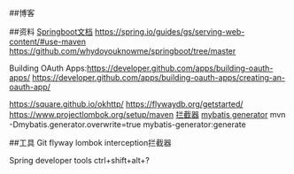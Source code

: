 ##博客

##资料
[Springboot文档](https://spring.io/guides)
https://spring.io/guides/gs/serving-web-content/#use-maven
https://github.com/whydoyouknowme/springboot/tree/master

Building OAuth Apps:https://developer.github.com/apps/building-oauth-apps/
https://developer.github.com/apps/building-oauth-apps/creating-an-oauth-app/

https://square.github.io/okhttp/
https://flywaydb.org/getstarted/
https://www.projectlombok.org/setup/maven
[拦截器](https://docs.spring.io/spring/docs/5.0.3.RELEASE/spring-framework-reference/web.html)
[mybatis generator](http://www.mybatis.org/generator/)  mvn -Dmybatis.generator.overwrite=true mybatis-generator:generate

##工具
Git
flyway
lombok
interception拦截器

Spring developer tools ctrl+shift+alt+?

